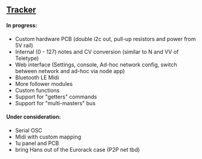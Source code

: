 ## [Tracker](#tracker)


#### In progress:

- Custom hardware PCB (double i2c out, pull-up resistors and power from 5V rail)
- Internal (0 - 127) notes and CV conversion (similar to N and VV of Teletype)
- Web interface (Settings, console, Ad-hoc network config, switch between network and ad-hoc via node app)
- Bluetooth LE Midi
- More follower modules
- Custom functions
- Support for "getters" commands
- Support for "multi-masters" bus


#### Under consideration:

- Serial OSC
- Midi with custom mapping
- 1u panel and PCB
- bring Hans out of the Eurorack case (P2P net tbd)
